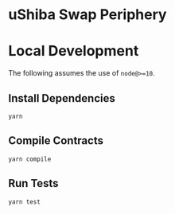 # uShiba Swap Periphery


# Local Development

The following assumes the use of `node@>=10`.

## Install Dependencies

`yarn`

## Compile Contracts

`yarn compile`

## Run Tests

`yarn test`

